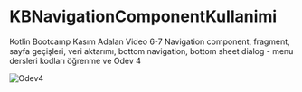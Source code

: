 # KBNavigationComponentKullanimi
Kotlin Bootcamp Kasım Adalan Video 6-7 Navigation component, fragment, sayfa geçişleri, 
veri aktarımı, bottom navigation, bottom sheet dialog - menu dersleri kodları öğrenme ve Odev 4

![Odev4](https://github.com/smtersoyoglu/KBNavigationComponentKullanimi/assets/77547002/1dc3daa4-f452-4dac-8c7c-dcc97940b172)
